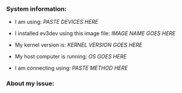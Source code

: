 <!--
Instructions:

If you are reporting a bug or are having a problem with something not working as expected, fill out the form below. Additional instructions are indicated by <!--. (You do not need to delete the instructions, they will not appear when you submit the issue.)

If you are just asking a question or suggesting a new feature, you do not need to fill out the form below (just delete it).

Tips:
* Use the toolbar buttons above to insert quotes, code, links, lists, etc. 
* Use a "code fence" when pasting lines of code or output of a terminal.
  A "code fence" is three backticks (```) before and after the code.
  <https://help.github.com/articles/creating-and-highlighting-code-blocks/>
-->

### System information:

<!-- Copy and paste all devices from this list that apply. -->
<!--
    LEGO MINDSTORMS EV3
    Dexter Industries [BrickPi (HW v1.7.3), BrickPi+ (HW v2.8)]
    Mindsensors.com PiStorms
    Fatcatlab EVB
    Rapsberry Pi Model [A, A+, B, B+, 2B, 3B]
    BeagleBone [Black, White, Green]
-->
* I am using: *PASTE DEVICES HERE*

<!-- Type the name of the image file you used below. -->
<!-- It should be something like "ev3-ev3dev-jessie-2015-12-30.img" -->
* I installed ev3dev using this image file: *IMAGE NAME GOES HERE*

<!-- Run `uname -r` in a terminal and paste the output below. -->
* My kernel version is: *KERNEL VERSION GOES HERE*

<!-- Windows, OS X, Linux, Andoroid, iOS, etc. -->
* My host computer is running: *OS GOES HERE*

<!-- USB, Bluetooth, Wi-Fi -->
* I am connecting using: *PASTE METHOD HERE*


### About my issue:
<!-- Explain exactly what you were trying to do, what you did,
and what happened as a result. Provide as much information as you can. -->

